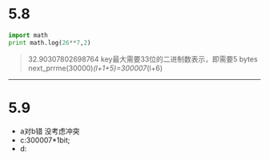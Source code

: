 # 5.8
```python
import math
print math.log(26**7,2)
```
> 32.90307802698764
key最大需要33位的二进制数表示，即需要5 bytes
next_prrme(30000)*(l+1+5)=300007*(l+6)

-------
# 5.9
- a对b错 没考虑冲突
- c:300007*1bit;
- d:
